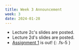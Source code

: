 ```yaml
---
title: Week 3 Announcement
week: 3
date: 2024-01-28
---
```


* Lecture 2c's slides are posted.
* Lecture 2d's slides are posted.
* [Assignment 1](/ds5110-cs5501-spring24/assignments/a1) is out!
{: .fs-5 }
